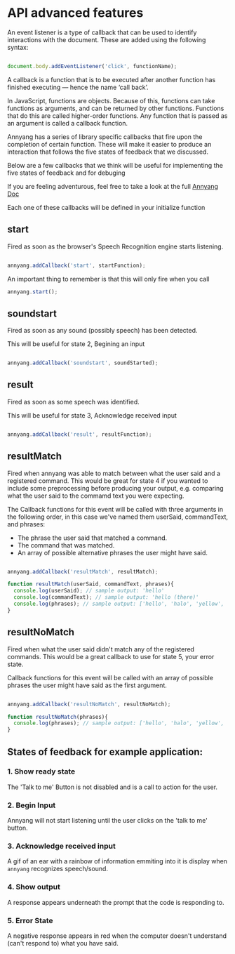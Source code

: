 # API advanced features

<!-- 
Start by showing example that is in the starter pack, bring up eliza and it's novelty, what it illuminated about humans expectations for computers/companionships

https://www.youtube.com/watch?v=RMK9AphfLco
-->

<!-- \
  
starting a php server
php -S localhost:8000
 -->

<!-- 
Explain front end 
  - button to start
  - indication that it is listening
  - indication that a result is processed
  - an indication if the computer can't respond
  - a way to exit the interaction
-->


<!-- So before we go any further can anyone tell me what an event listener is, what is a callback? -->

An event listener is a type of callback that can be used to identify interactions with the document. These are added using the following syntax:
```javascript

document.body.addEventListener('click', functionName);

```

A callback is a function that is to be executed after another function has finished executing — hence the name ‘call back’.

In JavaScript, functions are objects. Because of this, functions can take functions as arguments, and can be returned by other functions. Functions that do this are called higher-order functions. Any function that is passed as an argument is called a callback function.

Annyang has a series of library specific callbacks that fire upon the completion of certain function. These will make it easier to produce an interaction that follows the five states of feedback that we discussed.

<!-- You have encountered one already in the speech starter pack -->

Below are a few callbacks that we think will be useful for implementing the five states of feedback and for debuging
 
If you are feeling adventurous, feel free to take a look at the full [Annyang Doc](https://github.com/TalAter/annyang/blob/master/docs/README.md)

Each one of these callbacks will be defined in your initialize function

## start
Fired as soon as the browser's Speech Recognition engine starts listening.

```javascript

annyang.addCallback('start', startFunction);

```

An important thing to remember is that this will only fire when you call
```javascript
annyang.start();
```

## soundstart
Fired as soon as any sound (possibly speech) has been detected.

This will be useful for state 2, Begining an input

```javascript

annyang.addCallback('soundstart', soundStarted);

```

## result
Fired as soon as some speech was identified. 

This will be useful for state 3, Acknowledge received input

```javascript

annyang.addCallback('result', resultFunction);

```

## resultMatch
Fired when annyang was able to match between what the user said and a registered command. This would be great for state 4 if you wanted to include some preprocessing before producing your output, e.g. comparing what the user said to the commamd text you were expecting.

The Callback functions for this event will be called with three arguments in the following order, in this case we've named them userSaid, commandText, and phrases:

- The phrase the user said that matched a command.
- The command that was matched.
- An array of possible alternative phrases the user might have said.

```javascript

annyang.addCallback('resultMatch', resultMatch);

function resultMatch(userSaid, commandText, phrases){
  console.log(userSaid); // sample output: 'hello'
  console.log(commandText); // sample output: 'hello (there)'
  console.log(phrases); // sample output: ['hello', 'halo', 'yellow', 'polo', 'hello kitty']
}

```

## resultNoMatch
Fired when what the user said didn't match any of the registered commands. This would be a great callback to use for state 5, your error state.

Callback functions for this event will be called with an array of possible phrases the user might have said as the first argument.

```javascript

annyang.addCallback('resultNoMatch', resultNoMatch);

function resultNoMatch(phrases){
  console.log(phrases); // sample output: ['hello', 'halo', 'yellow', 'polo', 'hello kitty']
}

```

<!-- heading back to the front end lets  identify the states of feedback that are present.
-->

## States of feedback for example application:

### 1. Show ready state
The 'Talk to me' Button is not disabled and is a call to action for the user.

### 2. Begin Input
Annyang will not start listening until the user clicks on the 'talk to me' button.

### 3. Acknowledge received input
A gif of an ear with a rainbow of information emmiting into it is display when `annyang` recognizes speech/sound.

### 4. Show output
A response appears underneath the prompt that the code is responding to.

### 5. Error State
A negative response appears in red when the computer doesn't understand (can't respond to) what you have said.

<!-- So now that we know what each element of the front end does we can go back into our javascript and define some global variable for elements that we will need to access between many functions -->

<!-- Ok so first things first what do we notice is missing within our initialize function?
- annyang.start(), on the front end annyang didn't start listening until i clicked the button so, 
- lets add a click event to the button, and define a function that starts annyang -->

<!-- 
Next we want to make sure that the button is disabled after it's clicked, let's add the class .disabled in our start function
 -->

<!-- 
  Next we want to 
  show ear gif on soundstart,
  in order to do that, we add the .visible class to #listening
-->

<!--
  whats next? before we can create our generateText function we have one more step, defining the result function so that we can prompt the user to look down by revealing the arrow and populating the #input_text using insertAdjacentHTML in a for loop and adding the class .result_ready to the body
-->

<!--
  so now we have the problem that the button is still disabled, annyang hasn't stopped listening.

  We've gone through it once, but need to be able to do it again.

  lets create an abort function 
  to cover these two problems
  
  if we want to clear the text we should do that in the start function, because it essentially is a restart

  let's do a bit more cleanup before we get to generateText()

  what else is wrong here compared to the initial example

  gif of ear immediately appear when you click regardless of whether sound is detected.
  
  lets make sure to remove that visible class from #listening
  
  lets also take out the resultready class from the body when annyang starts to clear the arrow image

  next lets show some output,
  - two types of output, response and error
  - start with response

  generateText(two, arguments)
  var div = document.createElement('div');
  div.classList.add('message');

  div.innerHTML = text;

  output_container.appendChild(div);
  setTimeout(function(){
    div.classList.add('visible');
  }, 500)

  now what about errors,

  here is where the resultNoMatch callback is super useful, 

  we can use the same generateText function but no we can look at the second argument named error

  i can use this to set a conditional to add a second class to my message div

  error
  
  finally, the last thing we haven't done is make the stop button work.

  first we have to make sure we enable (remove disabled class) and disable it once annyang has aborted it 

  and add a click handler and tie that to the function abort();
 -->  